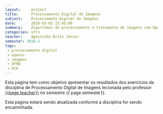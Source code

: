 ```yaml
---
layout:     project
title:      Processamento Digital de Imagens
subject:    Processameto Digital de Imagens
date:       2016-03-03 23:45:00
summary:    Algoritmos de processamento e tratamento de imagens com OpenCV
categories: ufrn
teacher:    Agostinho Brito Júnior
semester: 2016.1
tags:
 - processamento digital
 - opencv
 - imagens
 - UFRN
 - DCA
---
```


Esta página tem como objetivo apresentar os resultados dos exercícios da disciplina de Processamento Digital de Imagens
lecionada pelo professor [{{page.teacher}}][1] no semestre {{ page.semester}}.

Esta pagina estará sendo atualizada conforme a disciplina for sendo encaminhada.

[1]: http://agostinhobritojr.github.io/
